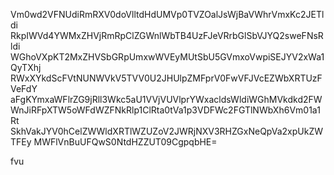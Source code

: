 Vm0wd2VFNUdiRmRXV0doVlltdHdUMVp0TVZOalJsWjBaVWhrVmxKc2JETldi
RkpIWVd4YWMxZHVjRmRpClZGWnlWbTB4UzFJeVRrbGlSbVJYQ2sweFNsRldi
WGhoVXpKT2MxZHVSbGRpUmxwWVEyMUtSbU5GVmxoVwpiSEJYV2xWa1QyTXhj
RWxXYkdScFVtNUNWVkV5TVV0U2JHUlpZMFprV0FwVFJVcEZWbXRTUzFVeFdY
aFgKYmxaWFlrZG9jRll3Wkc5aU1VVjVUVlprYWxacldsWldiWGhMVkdkd2FW
WnJiRFpXTW5oWFdWZFNkRlp1ClRta0tVa1p3VDFWc2FGTlNWbXh6Vm01a1Rt
SkhVakJYV0hCelZWWldXRTlWZUZoV2JWRjNXV3RHZGxNeQpVa2xpUkZWTFEy
MWFlVnBuUFQwS0NtdHZZUT09CgpqbHE=

fvu